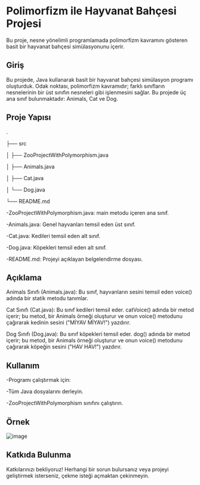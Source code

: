 # Polimorfizm ile Hayvanat Bahçesi Projesi
Bu proje, nesne yönelimli programlamada polimorfizm kavramını gösteren basit bir hayvanat bahçesi simülasyonunu içerir.


## Giriş 
Bu projede, Java kullanarak basit bir hayvanat bahçesi simülasyon programı oluşturduk. Odak noktası, polimorfizm kavramıdır; farklı sınıfların nesnelerinin bir üst sınıfın nesneleri gibi işlenmesini sağlar. Bu projede üç ana sınıf bulunmaktadır: Animals, Cat ve Dog.

## Proje Yapısı
.

├── src

│   ├── ZooProjectWithPolymorphism.java

│   ├── Animals.java

│   ├── Cat.java

│   └── Dog.java

└── README.md

-ZooProjectWithPolymorphism.java: main metodu içeren ana sınıf.

-Animals.java: Genel hayvanları temsil eden üst sınıf.

-Cat.java: Kedileri temsil eden alt sınıf.

-Dog.java: Köpekleri temsil eden alt sınıf.

-README.md: Projeyi açıklayan belgelendirme dosyası.

## Açıklama
Animals Sınıfı (Animals.java): Bu sınıf, hayvanların sesini temsil eden voice() adında bir statik metodu tanımlar.

Cat Sınıfı (Cat.java): Bu sınıf kedileri temsil eder.
catVoice() adında bir metod içerir; bu metod, bir Animals örneği oluşturur ve onun voice() metodunu çağırarak kedinin sesini ("MİYAV MİYAV!") yazdırır.

Dog Sınıfı (Dog.java): Bu sınıf köpekleri temsil eder.
dog() adında bir metod içerir; bu metod, bir Animals örneği oluşturur ve onun voice() metodunu çağırarak köpeğin sesini ("HAV HAV!") yazdırır.

## Kullanım <a name="kullanim"></a>

-Programı çalıştırmak için:

-Tüm Java dosyalarını derleyin.

-ZooProjectWithPolymorphism sınıfını çalıştırın.

## Örnek 


![image](https://github.com/esmanur-karatas/javaAlgorithmExamples/assets/83882274/07241204-b966-4683-972c-9cbdba79874e)



## Katkıda Bulunma 
Katkılarınızı bekliyoruz! Herhangi bir sorun bulursanız veya projeyi geliştirmek isterseniz, çekme isteği açmaktan çekinmeyin.


